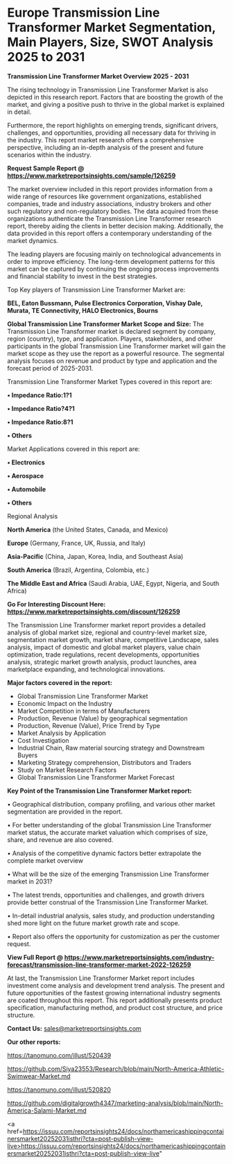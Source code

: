 # Europe Transmission Line Transformer Market Segmentation, Main Players, Size, SWOT Analysis 2025 to 2031

<Strong> Transmission Line Transformer Market Overview 2025 - 2031</strong>

The rising technology in Transmission Line Transformer Market is also depicted in this research report. Factors that are boosting the growth of the market, and giving a positive push to thrive in the global market is explained in detail.

Furthermore, the report highlights on emerging trends, significant drivers, challenges, and opportunities, providing all necessary data for thriving in the industry. This report market research offers a comprehensive perspective, including an in-depth analysis of the present and future scenarios within the industry.

<strong>Request Sample Report @ <a href=https://www.marketreportsinsights.com/sample/126259>https://www.marketreportsinsights.com/sample/126259</a></strong>

The market overview included in this report provides information from a wide range of resources like government organizations, established companies, trade and industry associations, industry brokers and other such regulatory and non-regulatory bodies. The data acquired from these organizations authenticate the Transmission Line Transformer research report, thereby aiding the clients in better decision making. Additionally, the data provided in this report offers a contemporary understanding of the market dynamics.

The leading players are focusing mainly on technological advancements in order to improve efficiency. The long-term development patterns for this market can be captured by continuing the ongoing process improvements and financial stability to invest in the best strategies.

Top Key players of Transmission Line Transformer Market are:

<strong>BEL, Eaton Bussmann, Pulse Electronics Corporation, Vishay Dale, Murata, TE Connectivity, HALO Electronics, Bourns</strong>

<strong><b>Global Transmission Line Transformer Market Scope and Size:</b></strong>
The Transmission Line Transformer market is declared segment by company, region (country), type, and application. Players, stakeholders, and other participants in the global Transmission Line Transformer market will gain the market scope as they use the report as a powerful resource. The segmental analysis focuses on revenue and product by type and application and the forecast period of 2025-2031.

Transmission Line Transformer Market Types covered in this report are:

<strong>• Impedance Ratio:1?1

• Impedance Ratio?4?1

• Impedance Ratio:8?1

• Others</strong>

Market Applications covered in this report are:

<strong>• Electronics

• Aerospace

• Automobile

• Others</strong> 

Regional Analysis

<strong>North America</strong> (the United States, Canada, and Mexico)

<strong>Europe</strong> (Germany, France, UK, Russia, and Italy)

<strong>Asia-Pacific</strong> (China, Japan, Korea, India, and Southeast Asia)

<strong>South America</strong> (Brazil, Argentina, Colombia, etc.)

<strong>The Middle East and Africa</strong> (Saudi Arabia, UAE, Egypt, Nigeria, and South Africa)

<strong>Go For Interesting Discount Here: <a href=https://www.marketreportsinsights.com/discount/126259>https://www.marketreportsinsights.com/discount/126259</a></strong>

The Transmission Line Transformer market report provides a detailed analysis of global market size, regional and country-level market size, segmentation market growth, market share, competitive Landscape, sales analysis, impact of domestic and global market players, value chain optimization, trade regulations, recent developments, opportunities analysis, strategic market growth analysis, product launches, area marketplace expanding, and technological innovations.

<strong><b>Major factors covered in the report:</b></strong>
<ul>
  <li>Global Transmission Line Transformer Market </li>
  <li>Economic Impact on the Industry</li>
  <li>Market Competition in terms of Manufacturers</li>
  <li>Production, Revenue (Value) by geographical segmentation</li>
  <li>Production, Revenue (Value), Price Trend by Type</li>
  <li>Market Analysis by Application</li>
  <li>Cost Investigation</li>
  <li>Industrial Chain, Raw material sourcing strategy and Downstream Buyers</li>
  <li>Marketing Strategy comprehension, Distributors and Traders</li>
  <li>Study on Market Research Factors</li>
  <li>Global Transmission Line Transformer Market Forecast</li>
</ul>

<strong><b>Key Point of the Transmission Line Transformer Market report:</b></strong>

• Geographical distribution, company profiling, and various other market segmentation are provided in the report.

• For better understanding of the global Transmission Line Transformer market status, the accurate market valuation which comprises of size, share, and revenue are also covered.

• Analysis of the competitive dynamic factors better extrapolate the complete market overview

• What will be the size of the emerging Transmission Line Transformer market in 2031?

• The latest trends, opportunities and challenges, and growth drivers provide better construal of the Transmission Line Transformer Market.

• In-detail industrial analysis, sales study, and production understanding shed more light on the future market growth rate and scope.

• Report also offers the opportunity for customization as per the customer request.

<strong><b>View Full Report @ <a href=https://www.marketreportsinsights.com/industry-forecast/transmission-line-transformer-market-2022-126259>https://www.marketreportsinsights.com/industry-forecast/transmission-line-transformer-market-2022-126259</a></b></strong>


At last, the Transmission Line Transformer Market report includes investment come analysis and development trend analysis. The present and future opportunities of the fastest growing international industry segments are coated throughout this report. This report additionally presents product specification, manufacturing method, and product cost structure, and price structure.

<strong>Contact Us:</strong>
sales@marketreportsinsights.com

<strong>Our other reports:</strong>

<a href=https://tanomuno.com/illust/520439>https://tanomuno.com/illust/520439</a>

<a href=https://github.com/Siya23553/Research/blob/main/North-America-Athletic-Swimwear-Market.md>https://github.com/Siya23553/Research/blob/main/North-America-Athletic-Swimwear-Market.md</a>

<a href=https://tanomuno.com/illust/520820>https://tanomuno.com/illust/520820</a>

<a href=https://github.com/digitalgrowth4347/marketing-analysis/blob/main/North-America-Salami-Market.md>https://github.com/digitalgrowth4347/marketing-analysis/blob/main/North-America-Salami-Market.md</a>

<a href=https://issuu.com/reportsinsights24/docs/northamericashippingcontainersmarket20252031isthri?cta=post-publish-view-live>https://issuu.com/reportsinsights24/docs/northamericashippingcontainersmarket20252031isthri?cta=post-publish-view-live</a>"
